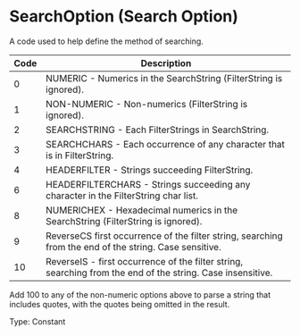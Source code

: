 # SearchOption (Search Option)

A code used to help define the method of searching.

| Code | Description                                                                                                |
| ---- | ---------------------------------------------------------------------------------------------------------- |
| 0    | NUMERIC - Numerics in the SearchString (FilterString is ignored).                                          |
| 1    | NON-NUMERIC - Non-numerics (FilterString is ignored).                                                      |
| 2    | SEARCHSTRING - Each FilterStrings in SearchString.                                                         |
| 3    | SEARCHCHARS - Each occurrence of any character that is in FilterString.                                    |
| 4    | HEADERFILTER - Strings succeeding FilterString.                                                            |
| 6    | HEADERFILTERCHARS - Strings succeeding any character in the FilterString char list.                        |
| 8    | NUMERICHEX - Hexadecimal numerics in the SearchString (FilterString is ignored).                           |
| 9    | ReverseCS first occurrence of the filter string, searching from the end of the string. Case sensitive.     |
| 10   | ReverseIS - first occurrence of the filter string, searching from the end of the string. Case insensitive. |

Add 100 to any of the non-numeric options above to parse a string that includes quotes, with the quotes being omitted in the result.

Type: Constant
